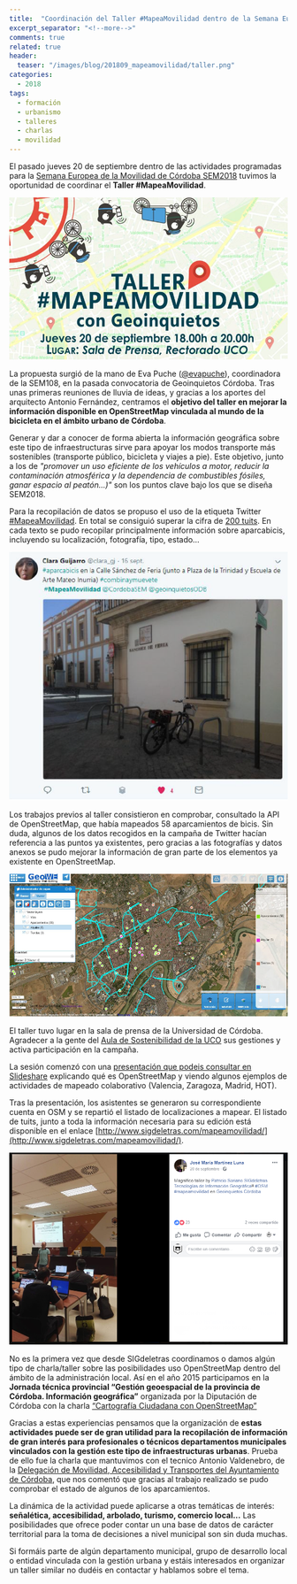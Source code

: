 ```yaml
---
title:  "Coordinación del Taller #MapeaMovilidad dentro de la Semana Europea de la Movilidad 2018"
excerpt_separator: "<!--more-->"
comments: true
related: true
header:
  teaser: "/images/blog/201809_mapeamovilidad/taller.png" 
categories: 
  - 2018
tags:
  - formación
  - urbanismo
  - talleres
  - charlas
  - movilidad
---
```

El pasado jueves 20 de septiembre dentro de las actividades programadas para la [Semana Europea de la Movilidad de Córdoba SEM2018](https://sem.cordoba.es/) tuvimos la oportunidad de coordinar el **Taller #MapeaMovilidad**.

![Cartel del ejevento](/images/blog/201809_mapeamovilidad/cartel.png)

La propuesta surgió de la mano de Eva Puche ([@evapuche](https://twitter.com/evapuche8?lang=es)), coordinadora de la SEM108, en la pasada convocatoria de Geoinquietos Córdoba. Tras unas primeras reuniones de lluvia de ideas, y gracias  a los aportes del arquitecto Antonio Fernández, centramos el **objetivo del taller en mejorar la información disponible en OpenStreetMap vinculada al mundo de la bicicleta en el ámbito urbano de Córdoba**.

Generar y dar a conocer de forma abierta la información geográfica sobre este tipo de infraestructuras sirve para apoyar los modos transporte más sostenibles (transporte público, bicicleta y viajes a pie). Este objetivo, junto a los de  *"promover un uso eficiente de los vehículos a motor, reducir la contaminación atmosférica y la dependencia de combustibles fósiles, ganar espacio al peatón...)"* son los puntos clave bajo los que se diseña SEM2018.

Para la recopilación de datos se propuso el uso de la etiqueta Twitter  [#MapeaMovilidad](https://twitter.com/search?f=tweets&vertical=default&q=%23mapeamovilidad&src=typd&lang=es). En total se consiguió superar la cifra de [200 tuits](http://www.sigdeletras.com/mapeamovilidad/twitter/tuits.html). En cada texto se pudo recopilar principalmente información sobre aparcabicis, incluyendo su localización, fotografía, tipo, estado…

![Ejemplo de tuit](/images/blog/201809_mapeamovilidad/ejemplo_tuit.png)

Los trabajos previos al taller consistieron en comprobar, consultado la API de OpenStreetMap, que había mapeados 58 aparcamientos de bicis. Sin duda, algunos de los datos recogidos en la campaña de Twitter hacían referencia a las puntos ya existentes, pero gracias a las fotografías y datos anexos se pudo mejorar la información de gran parte de los elementos ya existente en OpenStreetMap.

![Datos de partida en GeoWE](/images/blog/201809_mapeamovilidad/geowe.png)

El taller tuvo lugar en la sala de prensa de la Universidad de Córdoba. Agradecer a la gente del [Aula de Sostenibilidad de la UCO](https://www.uco.es/aulasostenibilidad/)  sus gestiones y activa participación en la campaña.  

La sesión comenzó con una [presentación que podeis consultar en Slideshare](https://es.slideshare.net/PatricioSoriano/taller-mapeamovilidad-semana-europea-de-la-movilidad-crdoba) explicando qué es OpenStreetMap y viendo algunos ejemplos de actividades de mapeado colaborativo (Valencia, Zaragoza, Madrid, HOT).  

Tras la presentación, los asistentes se generaron su correspondiente cuenta en OSM y se repartió el listado de localizaciones a mapear. El listado de tuits, junto a toda la información necesaria para su edición está disponible en el enlace [http://www.sigdeletras.com/mapeamovilidad/](http://www.sigdeletras.com/mapeamovilidad/).

![Taller](/images/blog/201809_mapeamovilidad/taller.png)

No es la primera vez que desde SIGdeletras coordinamos o damos algún tipo de charla/taller sobre las posibilidades uso OpenStreetMap dentro del ámbito de la administración local. Así en el año 2015 participamos en la **Jornada técnica provincial “Gestión geoespacial de la provincia de Córdoba. Información geográfica”** organizada por la Diputación de Córdoba con la charla [“Cartografía Ciudadana con OpenStreetMap”](https://es.slideshare.net/PatricioSoriano/2015-cartografia-ciudadanaosmjornadasgeo2015)

Gracias a estas experiencias pensamos que la organización de **estas actividades puede ser de gran utilidad para la recopilación de información de gran interés para profesionales o técnicos departamentos municipales vinculados con la gestión este tipo de infraestructuras urbanas**. Prueba de ello fue la charla que mantuvimos con el tecnico Antonio Valdenebro, de la [Delegación de Movilidad, Accesibilidad y Transportes del Ayuntamiento de Córdoba](https://movilidad.cordoba.es/), que nos comentó que gracias al trabajo realizado se pudo comprobar el estado de algunos de los aparcamientos. 

La dinámica de la actividad puede aplicarse a otras temáticas de interés: **señalética, accesibilidad, arbolado, turismo, comercio local...** Las posibilidades que ofrece poder contar un una base de datos de carácter territorial para la toma de decisiones a nivel municipal son sin duda muchas.

Si formáis parte de algún departamento municipal, grupo de desarrollo local o entidad vinculada con la gestión urbana y estáis interesados en organizar un taller similar no dudéis en contactar y hablamos sobre el tema.

